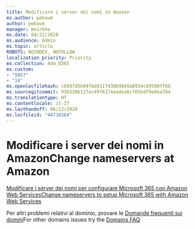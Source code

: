 ```yaml
---
title: Modificare i server dei nomi in Amazon
ms.author: pebaum
author: pebaum
manager: mnirkhe
ms.date: 04/21/2020
ms.audience: Admin
ms.topic: article
ROBOTS: NOINDEX, NOFOLLOW
localization_priority: Priority
ms.collection: Adm_O365
ms.custom:
- "5857"
- "14"
ms.openlocfilehash: c8997d5b04fbdd11f430b9845b8954c69590ff68
ms.sourcegitcommit: 936330b11fec49f6174eadea6c765bdf9e6ba784
ms.translationtype: HT
ms.contentlocale: it-IT
ms.lasthandoff: 06/12/2020
ms.locfileid: "44716564"
---
```

# <a name="change-nameservers-at-amazon"></a><span data-ttu-id="d3c42-102">Modificare i server dei nomi in Amazon</span><span class="sxs-lookup"><span data-stu-id="d3c42-102">Change nameservers at Amazon</span></span>

[<span data-ttu-id="d3c42-103">Modificare i server dei nomi per configurare Microsoft 365 con Amazon Web Services</span><span class="sxs-lookup"><span data-stu-id="d3c42-103">Change nameservers to setup Microsoft 365 with Amazon Web Services</span></span>](https://docs.microsoft.com/microsoft-365/admin/dns/change-nameservers-at-aws?view=o365-worldwide)

<span data-ttu-id="d3c42-104">Per altri problemi relativi al dominio, provare le [Domande frequenti sui domini](https://docs.microsoft.com/microsoft-365/admin/setup/domains-faq?view=o365-worldwide)</span><span class="sxs-lookup"><span data-stu-id="d3c42-104">For other domains issues try the  [Domains FAQ](https://docs.microsoft.com/microsoft-365/admin/setup/domains-faq?view=o365-worldwide)</span></span>